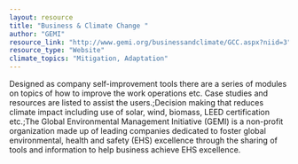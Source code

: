 ```yaml
---
layout: resource
title: "Business & Climate Change "
author: "GEMI"
resource_link: "http://www.gemi.org/businessandclimate/GCC.aspx?niid=3"
resource_type: "Website"
climate_topics: "Mitigation, Adaptation"
---
```


Designed as company self-improvement tools there are a series of modules on topics of how to improve the work operations etc. Case studies and resources are listed to assist the users.;Decision making that reduces climate impact including use of solar, wind, biomass, LEED certification etc.;The Global Environmental Management Initiative (GEMI) is a non-profit organization made up of leading companies dedicated to foster global environmental, health and safety (EHS) excellence through the sharing of tools and information to help business achieve EHS excellence.
